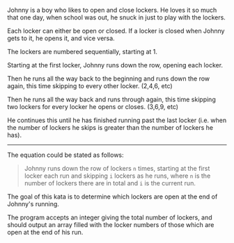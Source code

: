 Johnny is a boy who likes to open and close lockers. He loves it so much that one day, when school was out, he snuck in just to play with the lockers.

Each locker can either be open or closed. If a locker is closed when Johnny gets to it, he opens it, and vice versa.

The lockers are numbered sequentially, starting at 1.

Starting at the first locker, Johnny runs down the row, opening each locker.

Then he runs all the way back to the beginning and runs down the row again, this time skipping to every other locker. (2,4,6, etc)

Then he runs all the way back and runs through again, this time skipping two lockers for every locker he opens or closes. (3,6,9, etc)

He continues this until he has finished running past the last locker (i.e. when the number of lockers he skips is greater than the number of lockers he has).

------

The equation could be stated as follows: 

> Johnny runs down the row of lockers `n` times, starting at the first locker each run and skipping `i` lockers as he runs, where `n` is the number of lockers there are in total and `i` is the current run.
    
The goal of this kata is to determine which lockers are open at the end of Johnny's running. 

The program accepts an integer giving the total number of lockers, and should output an array filled with the locker numbers of those which are open at the end of his run.
